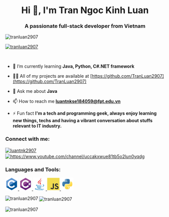 <h1 align="center">Hi 👋, I'm Tran Ngoc Kinh Luan</h1>
<h3 align="center">A passionate full-stack developer from Vietnam</h3>

<p align="left"> <img src="https://komarev.com/ghpvc/?username=tranluan2907&label=Profile%20views&color=0e75b6&style=flat" alt="tranluan2907" /> </p>

<p align="left"> <a href="https://github.com/ryo-ma/github-profile-trophy"><img src="https://github-profile-trophy.vercel.app/?username=tranluan2907" alt="tranluan2907" /></a> </p>

<p align="left"> <a href="https://twitter.com/" target="blank"><img src="https://img.shields.io/twitter/follow/?logo=twitter&style=for-the-badge" alt="" /></a> </p>

- 🌱 I’m currently learning **Java, Python, C#.NET framework**

- 👨‍💻 All of my projects are available at [https://github.com/TranLuan2907](https://github.com/TranLuan2907)

- 💬 Ask me about **Java**

- 📫 How to reach me **luantnkse184059@fpt.edu.vn**

- ⚡ Fun fact **I'm a tech and programming geek, always enjoy learning new things, techs and having a vibrant conversation about stuffs relevant to IT industry.**

<h3 align="left">Connect with me:</h3>
<p align="left">
<a href="https://linkedin.com/in/luantnk2907" target="blank"><img align="center" src="https://raw.githubusercontent.com/rahuldkjain/github-profile-readme-generator/master/src/images/icons/Social/linked-in-alt.svg" alt="luantnk2907" height="30" width="40" /></a>
<a href="https://www.youtube.com/c/https://www.youtube.com/channel/uccakxwue81tb5o2lun0yqdg" target="blank"><img align="center" src="https://raw.githubusercontent.com/rahuldkjain/github-profile-readme-generator/master/src/images/icons/Social/youtube.svg" alt="https://www.youtube.com/channel/uccakxwue81tb5o2lun0yqdg" height="30" width="40" /></a>
</p>

<h3 align="left">Languages and Tools:</h3>
<p align="left"> <a href="https://www.cprogramming.com/" target="_blank" rel="noreferrer"> <img src="https://raw.githubusercontent.com/devicons/devicon/master/icons/c/c-original.svg" alt="c" width="40" height="40"/> </a> <a href="https://www.w3schools.com/cs/" target="_blank" rel="noreferrer"> <img src="https://raw.githubusercontent.com/devicons/devicon/master/icons/csharp/csharp-original.svg" alt="csharp" width="40" height="40"/> </a> <a href="https://www.java.com" target="_blank" rel="noreferrer"> <img src="https://raw.githubusercontent.com/devicons/devicon/master/icons/java/java-original.svg" alt="java" width="40" height="40"/> </a> <a href="https://developer.mozilla.org/en-US/docs/Web/JavaScript" target="_blank" rel="noreferrer"> <img src="https://raw.githubusercontent.com/devicons/devicon/master/icons/javascript/javascript-original.svg" alt="javascript" width="40" height="40"/> </a> <a href="https://www.python.org" target="_blank" rel="noreferrer"> <img src="https://raw.githubusercontent.com/devicons/devicon/master/icons/python/python-original.svg" alt="python" width="40" height="40"/> </a> </p>

<p><img align="left" src="https://github-readme-stats.vercel.app/api/top-langs?username=tranluan2907&show_icons=true&locale=en&layout=compact" alt="tranluan2907" /></p>

<p>&nbsp;<img align="center" src="https://github-readme-stats.vercel.app/api?username=tranluan2907&show_icons=true&locale=en" alt="tranluan2907" /></p>

<p><img align="center" src="https://github-readme-streak-stats.herokuapp.com/?user=tranluan2907&" alt="tranluan2907" /></p>

